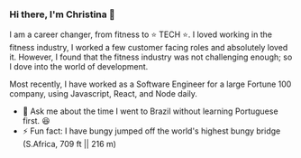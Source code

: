 ### Hi there, I'm Christina 👋

I am a career changer, from fitness to ⭐ TECH ⭐. 
I loved working in the fitness industry, I worked a few customer facing roles and absolutely loved it. 
However, I found that the fitness industry was not challenging enough; so I dove into the world of development. 

Most recently, I have worked as a Software Engineer for a large Fortune 100 company, using Javascript, React, and Node daily.


- 💬 Ask me about the time I went to Brazil without learning Portuguese first. 😆
- ⚡ Fun fact: I have bungy jumped off the world's highest bungy bridge (S.Africa, 709 ft || 216 m) 
